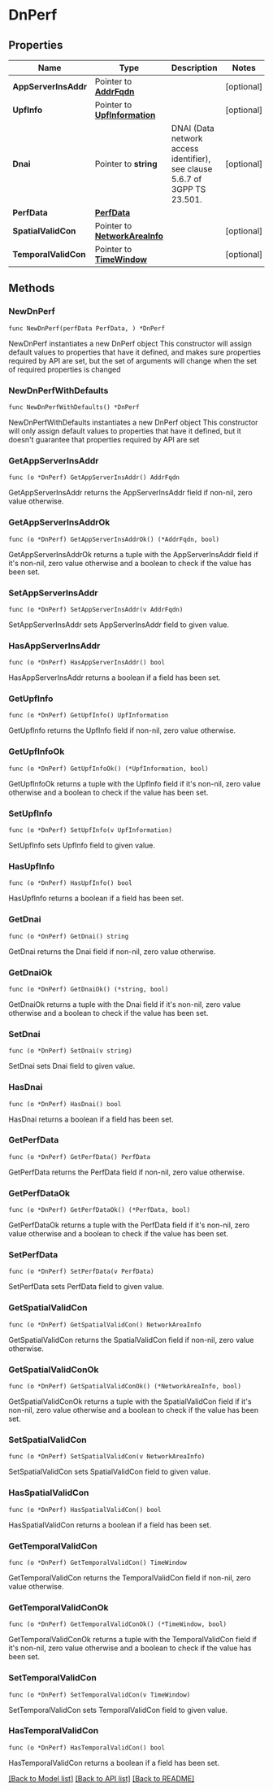 # DnPerf

## Properties

Name | Type | Description | Notes
------------ | ------------- | ------------- | -------------
**AppServerInsAddr** | Pointer to [**AddrFqdn**](AddrFqdn.md) |  | [optional] 
**UpfInfo** | Pointer to [**UpfInformation**](UpfInformation.md) |  | [optional] 
**Dnai** | Pointer to **string** | DNAI (Data network access identifier), see clause 5.6.7 of 3GPP TS 23.501. | [optional] 
**PerfData** | [**PerfData**](PerfData.md) |  | 
**SpatialValidCon** | Pointer to [**NetworkAreaInfo**](NetworkAreaInfo.md) |  | [optional] 
**TemporalValidCon** | Pointer to [**TimeWindow**](TimeWindow.md) |  | [optional] 

## Methods

### NewDnPerf

`func NewDnPerf(perfData PerfData, ) *DnPerf`

NewDnPerf instantiates a new DnPerf object
This constructor will assign default values to properties that have it defined,
and makes sure properties required by API are set, but the set of arguments
will change when the set of required properties is changed

### NewDnPerfWithDefaults

`func NewDnPerfWithDefaults() *DnPerf`

NewDnPerfWithDefaults instantiates a new DnPerf object
This constructor will only assign default values to properties that have it defined,
but it doesn't guarantee that properties required by API are set

### GetAppServerInsAddr

`func (o *DnPerf) GetAppServerInsAddr() AddrFqdn`

GetAppServerInsAddr returns the AppServerInsAddr field if non-nil, zero value otherwise.

### GetAppServerInsAddrOk

`func (o *DnPerf) GetAppServerInsAddrOk() (*AddrFqdn, bool)`

GetAppServerInsAddrOk returns a tuple with the AppServerInsAddr field if it's non-nil, zero value otherwise
and a boolean to check if the value has been set.

### SetAppServerInsAddr

`func (o *DnPerf) SetAppServerInsAddr(v AddrFqdn)`

SetAppServerInsAddr sets AppServerInsAddr field to given value.

### HasAppServerInsAddr

`func (o *DnPerf) HasAppServerInsAddr() bool`

HasAppServerInsAddr returns a boolean if a field has been set.

### GetUpfInfo

`func (o *DnPerf) GetUpfInfo() UpfInformation`

GetUpfInfo returns the UpfInfo field if non-nil, zero value otherwise.

### GetUpfInfoOk

`func (o *DnPerf) GetUpfInfoOk() (*UpfInformation, bool)`

GetUpfInfoOk returns a tuple with the UpfInfo field if it's non-nil, zero value otherwise
and a boolean to check if the value has been set.

### SetUpfInfo

`func (o *DnPerf) SetUpfInfo(v UpfInformation)`

SetUpfInfo sets UpfInfo field to given value.

### HasUpfInfo

`func (o *DnPerf) HasUpfInfo() bool`

HasUpfInfo returns a boolean if a field has been set.

### GetDnai

`func (o *DnPerf) GetDnai() string`

GetDnai returns the Dnai field if non-nil, zero value otherwise.

### GetDnaiOk

`func (o *DnPerf) GetDnaiOk() (*string, bool)`

GetDnaiOk returns a tuple with the Dnai field if it's non-nil, zero value otherwise
and a boolean to check if the value has been set.

### SetDnai

`func (o *DnPerf) SetDnai(v string)`

SetDnai sets Dnai field to given value.

### HasDnai

`func (o *DnPerf) HasDnai() bool`

HasDnai returns a boolean if a field has been set.

### GetPerfData

`func (o *DnPerf) GetPerfData() PerfData`

GetPerfData returns the PerfData field if non-nil, zero value otherwise.

### GetPerfDataOk

`func (o *DnPerf) GetPerfDataOk() (*PerfData, bool)`

GetPerfDataOk returns a tuple with the PerfData field if it's non-nil, zero value otherwise
and a boolean to check if the value has been set.

### SetPerfData

`func (o *DnPerf) SetPerfData(v PerfData)`

SetPerfData sets PerfData field to given value.


### GetSpatialValidCon

`func (o *DnPerf) GetSpatialValidCon() NetworkAreaInfo`

GetSpatialValidCon returns the SpatialValidCon field if non-nil, zero value otherwise.

### GetSpatialValidConOk

`func (o *DnPerf) GetSpatialValidConOk() (*NetworkAreaInfo, bool)`

GetSpatialValidConOk returns a tuple with the SpatialValidCon field if it's non-nil, zero value otherwise
and a boolean to check if the value has been set.

### SetSpatialValidCon

`func (o *DnPerf) SetSpatialValidCon(v NetworkAreaInfo)`

SetSpatialValidCon sets SpatialValidCon field to given value.

### HasSpatialValidCon

`func (o *DnPerf) HasSpatialValidCon() bool`

HasSpatialValidCon returns a boolean if a field has been set.

### GetTemporalValidCon

`func (o *DnPerf) GetTemporalValidCon() TimeWindow`

GetTemporalValidCon returns the TemporalValidCon field if non-nil, zero value otherwise.

### GetTemporalValidConOk

`func (o *DnPerf) GetTemporalValidConOk() (*TimeWindow, bool)`

GetTemporalValidConOk returns a tuple with the TemporalValidCon field if it's non-nil, zero value otherwise
and a boolean to check if the value has been set.

### SetTemporalValidCon

`func (o *DnPerf) SetTemporalValidCon(v TimeWindow)`

SetTemporalValidCon sets TemporalValidCon field to given value.

### HasTemporalValidCon

`func (o *DnPerf) HasTemporalValidCon() bool`

HasTemporalValidCon returns a boolean if a field has been set.


[[Back to Model list]](../README.md#documentation-for-models) [[Back to API list]](../README.md#documentation-for-api-endpoints) [[Back to README]](../README.md)



